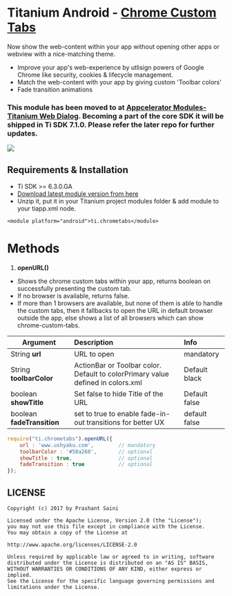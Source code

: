 # Titanium Android - [Chrome Custom Tabs](https://developer.chrome.com/multidevice/android/customtabs)
Now show the web-content within your app without opening other apps or webview with a nice-matching theme.

* Improve your app's web-experience by utlisign powers of Google Chrome like security, cookies & lifecycle management.
* Match the web-content with your app by giving custom 'Toolbar colors'
* Fade transition animations

### This module has been moved to at [Appcelerator Modules-Titanium Web Dialog](https://github.com/appcelerator-modules/titanium-web-dialog). Becoming a part of the core SDK it will be shipped in Ti SDK 7.1.0. Please refer the later repo for further updates.


![](https://github.com/prashantsaini1/ti-chrometabs/blob/master/sample.gif)


## Requirements & Installation
* Ti SDK >= 6.3.0.GA
* [Download latest module version from here](https://github.com/prashantsaini1/ti-chrometabs/tree/master/android/dist)
* Unzip it, put it in your Titanium project modules folder & add module to your tiapp.xml <modules> node.

```
<module platform="android">ti.chrometabs</module>
```


# Methods
1. **openURL()**
* Shows the chrome custom tabs within your app, returns boolean on successfully presenting the custom tab.
* If no browser is available, returns false.
* If more than 1 browsers are available, but none of them is able to handle the custom tabs, then it fallbacks to open the URL in default browser outside the app, else shows a list of all browsers which can show chrome-custom-tabs.

| Argument              | Description           | Info              |
| --------------------- |:--------------------- | :------------------------- |
|  String **url**     | URL to open | mandatory |
|  String **toolbarColor**    |  ActionBar or Toolbar color. Default to colorPrimary value defined in colors.xml | Default black |
|  boolean **showTitle**   | Set false to hide Title of the URL   | Default false |
|  boolean **fadeTransition**    |  set to true to enable fade-in-out transitions for better UX | default false |

```javascript
require("ti.chrometabs").openURL({
	url : 'www.ushyaku.com',		// mandatory
	toolbarColor : '#50a260',		// optional
	showTitle : true,				// optional
	fadeTransition : true			// optional
});
```



## LICENSE
    Copyright (c) 2017 by Prashant Saini

    Licensed under the Apache License, Version 2.0 (the "License");
    you may not use this file except in compliance with the License.
    You may obtain a copy of the License at

    http://www.apache.org/licenses/LICENSE-2.0

    Unless required by applicable law or agreed to in writing, software
    distributed under the License is distributed on an "AS IS" BASIS,
    WITHOUT WARRANTIES OR CONDITIONS OF ANY KIND, either express or implied.
    See the License for the specific language governing permissions and
    limitations under the License.
